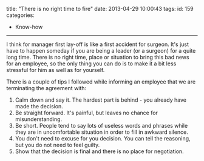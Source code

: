 title: "There is no right time to fire"
date: 2013-04-29 10:00:43
tags:
id: 159
categories:
  - Know-how
---

<div>
<div>
<div>

I think for manager first lay-off is like a first accident for surgeon. It's just have to happen someday if you are being a leader (or a surgeon) for a quite long time. There is no right time, place or situation to bring this bad news for an employee, so the only thing you can do is to make it a bit less stressful for him as well as for yourself.

There is a couple of tips I followed while informing an employee that we are terminating the agreement with:

1.  Calm down and say it. The hardest part is behind - you already have made the decision.
2.  Be straight forward. It's painful, but leaves no chance for misunderstanding.
3.  Be short. People tend to say lots of useless words and phrases while they are in uncomfortable situation in order to fill in awkward silence.
4.  You don't need to excuse for you decision. You can tell the reasoning, but you do not need to feel guilty.
5.  Show that the decision is final and there is no place for negotiation.
</div>
</div>
</div>